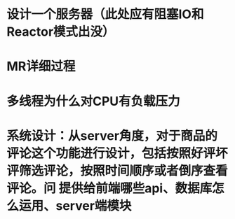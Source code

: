 # 设计一个服务器（此处应有阻塞IO和Reactor模式出没）


# MR详细过程

# 多线程为什么对CPU有负载压力




# 系统设计：从server角度，对于商品的评论这个功能进行设计，包括按照好评坏评筛选评论，按照时间顺序或者倒序查看评论。问 提供给前端哪些api、数据库怎么运用、server端模块









